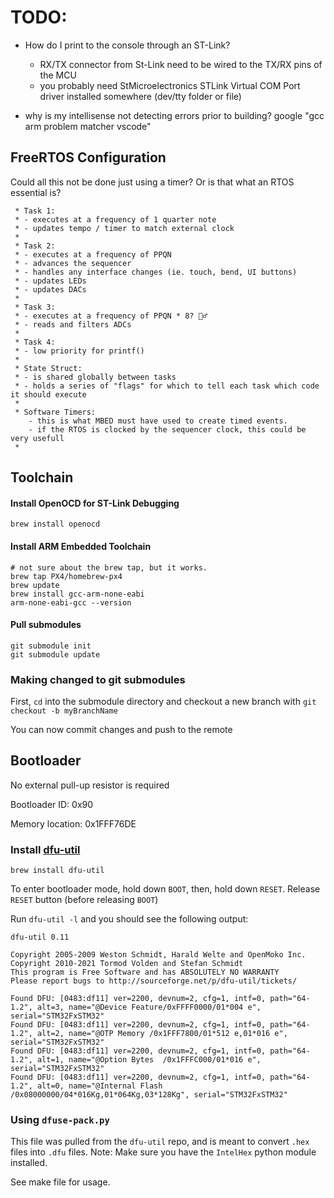 # TODO:
- How do I print to the console through an ST-Link?
    - RX/TX connector from St-Link need to be wired to the TX/RX pins of the MCU
    - you probably need StMicroelectronics STLink Virtual COM Port driver installed somewhere (dev/tty folder or file)

- why is my intellisense not detecting errors prior to building?
    google "gcc arm problem matcher vscode"

## FreeRTOS Configuration
Could all this not be done just using a timer? Or is that what an RTOS essential is?
```
 * Task 1:
 * - executes at a frequency of 1 quarter note
 * - updates tempo / timer to match external clock
 * 
 * Task 2:
 * - executes at a frequency of PPQN
 * - advances the sequencer
 * - handles any interface changes (ie. touch, bend, UI buttons)
 * - updates LEDs
 * - updates DACs
 * 
 * Task 3:
 * - executes at a frequency of PPQN * 8? 🤷‍♂️
 * - reads and filters ADCs
 * 
 * Task 4:
 * - low priority for printf()
 * 
 * State Struct:
 * - is shared globally between tasks
 * - holds a series of "flags" for which to tell each task which code it should execute
 * 
 * Software Timers:
    - this is what MBED must have used to create timed events. 
    - if the RTOS is clocked by the sequencer clock, this could be very usefull
 * 
```

## Toolchain

#### Install OpenOCD for ST-Link Debugging
```
brew install openocd
```

#### Install ARM Embedded Toolchain
```
# not sure about the brew tap, but it works.
brew tap PX4/homebrew-px4
brew update
brew install gcc-arm-none-eabi
arm-none-eabi-gcc --version
```

#### Pull submodules
```
git submodule init
git submodule update
```

### Making changed to git submodules
First, `cd` into the submodule directory and checkout a new branch with `git checkout -b myBranchName`

You can now commit changes and push to the remote

## Bootloader
No external pull-up resistor is required

Bootloader ID: 0x90

Memory location: 0x1FFF76DE

### Install [dfu-util](http://dfu-util.sourceforge.net/)
```
brew install dfu-util
```

To enter bootloader mode, hold down `BOOT`, then, hold down `RESET`. Release `RESET` button (before releasing `BOOT`)

Run `dfu-util -l` and you should see the following output:
```
dfu-util 0.11

Copyright 2005-2009 Weston Schmidt, Harald Welte and OpenMoko Inc.
Copyright 2010-2021 Tormod Volden and Stefan Schmidt
This program is Free Software and has ABSOLUTELY NO WARRANTY
Please report bugs to http://sourceforge.net/p/dfu-util/tickets/

Found DFU: [0483:df11] ver=2200, devnum=2, cfg=1, intf=0, path="64-1.2", alt=3, name="@Device Feature/0xFFFF0000/01*004 e", serial="STM32FxSTM32"
Found DFU: [0483:df11] ver=2200, devnum=2, cfg=1, intf=0, path="64-1.2", alt=2, name="@OTP Memory /0x1FFF7800/01*512 e,01*016 e", serial="STM32FxSTM32"
Found DFU: [0483:df11] ver=2200, devnum=2, cfg=1, intf=0, path="64-1.2", alt=1, name="@Option Bytes  /0x1FFFC000/01*016 e", serial="STM32FxSTM32"
Found DFU: [0483:df11] ver=2200, devnum=2, cfg=1, intf=0, path="64-1.2", alt=0, name="@Internal Flash  /0x08000000/04*016Kg,01*064Kg,03*128Kg", serial="STM32FxSTM32"
```

### Using `dfuse-pack.py`
This file was pulled from the `dfu-util` repo, and is meant to convert `.hex` files into `.dfu` files.
Note: Make sure you have the `IntelHex` python module installed.

See make file for usage.
